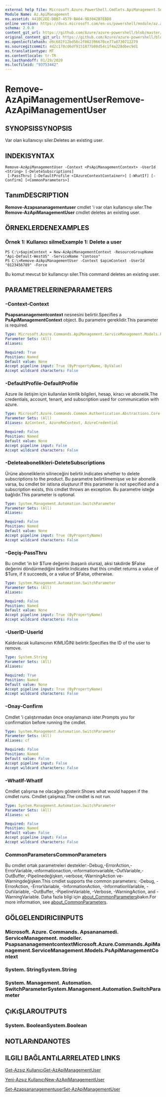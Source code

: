 ```yaml
---
external help file: Microsoft.Azure.PowerShell.Cmdlets.ApiManagement.ServiceManagement.dll-Help.xml
Module Name: Az.ApiManagement
ms.assetid: 441BC2EE-DBB7-4579-BA64-9D3042B7EBD8
online version: https://docs.microsoft.com/en-us/powershell/module/az.apimanagement/remove-azapimanagementuser
schema: 2.0.0
content_git_url: https://github.com/Azure/azure-powershell/blob/master/src/ApiManagement/ApiManagement/help/Remove-AzApiManagementUser.md
original_content_git_url: https://github.com/Azure/azure-powershell/blob/master/src/ApiManagement/ApiManagement/help/Remove-AzApiManagementUser.md
ms.openlocfilehash: d9c682f12bd56c2f862396670ce77a8730712279
ms.sourcegitcommit: 4d2c178cd6df9151877b08d54c1f4a228dbec9d1
ms.translationtype: MT
ms.contentlocale: tr-TR
ms.lasthandoff: 01/29/2020
ms.locfileid: "93753442"
---
```

# <span data-ttu-id="6fb22-101">Remove-AzApiManagementUser</span><span class="sxs-lookup"><span data-stu-id="6fb22-101">Remove-AzApiManagementUser</span></span>

## <span data-ttu-id="6fb22-102">SYNOPSIS</span><span class="sxs-lookup"><span data-stu-id="6fb22-102">SYNOPSIS</span></span>
<span data-ttu-id="6fb22-103">Var olan kullanıcıyı siler.</span><span class="sxs-lookup"><span data-stu-id="6fb22-103">Deletes an existing user.</span></span>

## <span data-ttu-id="6fb22-104">INDEKI</span><span class="sxs-lookup"><span data-stu-id="6fb22-104">SYNTAX</span></span>

```
Remove-AzApiManagementUser -Context <PsApiManagementContext> -UserId <String> [-DeleteSubscriptions]
 [-PassThru] [-DefaultProfile <IAzureContextContainer>] [-WhatIf] [-Confirm] [<CommonParameters>]
```

## <span data-ttu-id="6fb22-105">Tanım</span><span class="sxs-lookup"><span data-stu-id="6fb22-105">DESCRIPTION</span></span>
<span data-ttu-id="6fb22-106">**Remove-Azapsananagementuser** cmdlet 'i var olan kullanıcıyı siler.</span><span class="sxs-lookup"><span data-stu-id="6fb22-106">The **Remove-AzApiManagementUser** cmdlet deletes an existing user.</span></span>

## <span data-ttu-id="6fb22-107">ÖRNEKLERDEN</span><span class="sxs-lookup"><span data-stu-id="6fb22-107">EXAMPLES</span></span>

### <span data-ttu-id="6fb22-108">Örnek 1: Kullanıcı silme</span><span class="sxs-lookup"><span data-stu-id="6fb22-108">Example 1: Delete a user</span></span>
```
PS C:\>$apimContext = New-AzApiManagementContext -ResourceGroupName "Api-Default-WestUS" -ServiceName "contoso"
PS C:\>Remove-AzApiManagementUser -Context $apimContext -UserId "0123456789" -Force
```

<span data-ttu-id="6fb22-109">Bu komut mevcut bir kullanıcıyı siler.</span><span class="sxs-lookup"><span data-stu-id="6fb22-109">This command deletes an existing user.</span></span>

## <span data-ttu-id="6fb22-110">PARAMETRELERINE</span><span class="sxs-lookup"><span data-stu-id="6fb22-110">PARAMETERS</span></span>

### <span data-ttu-id="6fb22-111">-Context</span><span class="sxs-lookup"><span data-stu-id="6fb22-111">-Context</span></span>
<span data-ttu-id="6fb22-112">**Psapsananagementcontext** nesnesini belirtir.</span><span class="sxs-lookup"><span data-stu-id="6fb22-112">Specifies a **PsApiManagementContext** object.</span></span>
<span data-ttu-id="6fb22-113">Bu parametre gereklidir.</span><span class="sxs-lookup"><span data-stu-id="6fb22-113">This parameter is required.</span></span>

```yaml
Type: Microsoft.Azure.Commands.ApiManagement.ServiceManagement.Models.PsApiManagementContext
Parameter Sets: (All)
Aliases:

Required: True
Position: Named
Default value: None
Accept pipeline input: True (ByPropertyName, ByValue)
Accept wildcard characters: False
```

### <span data-ttu-id="6fb22-114">-DefaultProfile</span><span class="sxs-lookup"><span data-stu-id="6fb22-114">-DefaultProfile</span></span>
<span data-ttu-id="6fb22-115">Azure ile iletişim için kullanılan kimlik bilgileri, hesap, kiracı ve abonelik.</span><span class="sxs-lookup"><span data-stu-id="6fb22-115">The credentials, account, tenant, and subscription used for communication with azure.</span></span>

```yaml
Type: Microsoft.Azure.Commands.Common.Authentication.Abstractions.Core.IAzureContextContainer
Parameter Sets: (All)
Aliases: AzContext, AzureRmContext, AzureCredential

Required: False
Position: Named
Default value: None
Accept pipeline input: False
Accept wildcard characters: False
```

### <span data-ttu-id="6fb22-116">-Deleteabonelikleri</span><span class="sxs-lookup"><span data-stu-id="6fb22-116">-DeleteSubscriptions</span></span>
<span data-ttu-id="6fb22-117">Ürüne aboneliklerin silineceğini belirtir.</span><span class="sxs-lookup"><span data-stu-id="6fb22-117">Indicates whether to delete subscriptions to the product.</span></span>
<span data-ttu-id="6fb22-118">Bu parametre belirtilmemişse ve bir abonelik varsa, bu cmdlet bir istisna oluşturur.</span><span class="sxs-lookup"><span data-stu-id="6fb22-118">If this parameter is not specified and a subscription exists, this cmdlet throws an exception.</span></span>
<span data-ttu-id="6fb22-119">Bu parametre isteğe bağlıdır.</span><span class="sxs-lookup"><span data-stu-id="6fb22-119">This parameter is optional.</span></span>

```yaml
Type: System.Management.Automation.SwitchParameter
Parameter Sets: (All)
Aliases:

Required: False
Position: Named
Default value: None
Accept pipeline input: True (ByPropertyName)
Accept wildcard characters: False
```

### <span data-ttu-id="6fb22-120">-Geçiş</span><span class="sxs-lookup"><span data-stu-id="6fb22-120">-PassThru</span></span>
<span data-ttu-id="6fb22-121">Bu cmdlet 'in bir $Ture değerini (başarılı olursa), aksi takdirde $False değerini döndürmediğini belirtir.</span><span class="sxs-lookup"><span data-stu-id="6fb22-121">Indicates that this cmdlet returns a value of $Ture, if it succeeds, or a value of $False, otherwise.</span></span>

```yaml
Type: System.Management.Automation.SwitchParameter
Parameter Sets: (All)
Aliases:

Required: False
Position: Named
Default value: None
Accept pipeline input: True (ByPropertyName)
Accept wildcard characters: False
```

### <span data-ttu-id="6fb22-122">-UserID</span><span class="sxs-lookup"><span data-stu-id="6fb22-122">-UserId</span></span>
<span data-ttu-id="6fb22-123">Kaldırılacak kullanıcının KIMLIĞINI belirtir.</span><span class="sxs-lookup"><span data-stu-id="6fb22-123">Specifies the ID of the user to remove.</span></span>

```yaml
Type: System.String
Parameter Sets: (All)
Aliases:

Required: True
Position: Named
Default value: None
Accept pipeline input: True (ByPropertyName)
Accept wildcard characters: False
```

### <span data-ttu-id="6fb22-124">-Onay</span><span class="sxs-lookup"><span data-stu-id="6fb22-124">-Confirm</span></span>
<span data-ttu-id="6fb22-125">Cmdlet 'i çalıştırmadan önce onaylamanızı ister.</span><span class="sxs-lookup"><span data-stu-id="6fb22-125">Prompts you for confirmation before running the cmdlet.</span></span>

```yaml
Type: System.Management.Automation.SwitchParameter
Parameter Sets: (All)
Aliases: cf

Required: False
Position: Named
Default value: False
Accept pipeline input: False
Accept wildcard characters: False
```

### <span data-ttu-id="6fb22-126">-WhatIf</span><span class="sxs-lookup"><span data-stu-id="6fb22-126">-WhatIf</span></span>
<span data-ttu-id="6fb22-127">Cmdlet çalışırsa ne olacağını gösterir.</span><span class="sxs-lookup"><span data-stu-id="6fb22-127">Shows what would happen if the cmdlet runs.</span></span>
<span data-ttu-id="6fb22-128">Cmdlet çalışmaz.</span><span class="sxs-lookup"><span data-stu-id="6fb22-128">The cmdlet is not run.</span></span>

```yaml
Type: System.Management.Automation.SwitchParameter
Parameter Sets: (All)
Aliases: wi

Required: False
Position: Named
Default value: False
Accept pipeline input: False
Accept wildcard characters: False
```

### <span data-ttu-id="6fb22-129">CommonParameters</span><span class="sxs-lookup"><span data-stu-id="6fb22-129">CommonParameters</span></span>
<span data-ttu-id="6fb22-130">Bu cmdlet ortak parametreleri destekler:-Debug,-ErrorAction,-ErrorVariable,-ınformationaction,-ınformationvariable,-OutVariable,-OutBuffer,-Pipelinedeğişken,-verbose,-WarningAction ve-Warningdeğişken.</span><span class="sxs-lookup"><span data-stu-id="6fb22-130">This cmdlet supports the common parameters: -Debug, -ErrorAction, -ErrorVariable, -InformationAction, -InformationVariable, -OutVariable, -OutBuffer, -PipelineVariable, -Verbose, -WarningAction, and -WarningVariable.</span></span> <span data-ttu-id="6fb22-131">Daha fazla bilgi için [about_CommonParameters](https://go.microsoft.com/fwlink/?LinkID=113216)bakın.</span><span class="sxs-lookup"><span data-stu-id="6fb22-131">For more information, see [about_CommonParameters](https://go.microsoft.com/fwlink/?LinkID=113216).</span></span>

## <span data-ttu-id="6fb22-132">GÖLGELENDIRICI</span><span class="sxs-lookup"><span data-stu-id="6fb22-132">INPUTS</span></span>

### <span data-ttu-id="6fb22-133">Microsoft. Azure. Commands. Apsananamedi. ServiceManagement. modeller. Psapsananagementcontext</span><span class="sxs-lookup"><span data-stu-id="6fb22-133">Microsoft.Azure.Commands.ApiManagement.ServiceManagement.Models.PsApiManagementContext</span></span>

### <span data-ttu-id="6fb22-134">System. String</span><span class="sxs-lookup"><span data-stu-id="6fb22-134">System.String</span></span>

### <span data-ttu-id="6fb22-135">System. Management. Automation. SwitchParameter</span><span class="sxs-lookup"><span data-stu-id="6fb22-135">System.Management.Automation.SwitchParameter</span></span>

## <span data-ttu-id="6fb22-136">ÇıKıŞLAR</span><span class="sxs-lookup"><span data-stu-id="6fb22-136">OUTPUTS</span></span>

### <span data-ttu-id="6fb22-137">System. Boolean</span><span class="sxs-lookup"><span data-stu-id="6fb22-137">System.Boolean</span></span>

## <span data-ttu-id="6fb22-138">NOTLARıNDA</span><span class="sxs-lookup"><span data-stu-id="6fb22-138">NOTES</span></span>

## <span data-ttu-id="6fb22-139">ILGILI BAĞLANTıLAR</span><span class="sxs-lookup"><span data-stu-id="6fb22-139">RELATED LINKS</span></span>

[<span data-ttu-id="6fb22-140">Get-Azsız Kullanıcı</span><span class="sxs-lookup"><span data-stu-id="6fb22-140">Get-AzApiManagementUser</span></span>](./Get-AzApiManagementUser.md)

[<span data-ttu-id="6fb22-141">Yeni-Azsız Kullanıcı</span><span class="sxs-lookup"><span data-stu-id="6fb22-141">New-AzApiManagementUser</span></span>](./New-AzApiManagementUser.md)

[<span data-ttu-id="6fb22-142">Set-Azapsananagementuser</span><span class="sxs-lookup"><span data-stu-id="6fb22-142">Set-AzApiManagementUser</span></span>](./Set-AzApiManagementUser.md)


